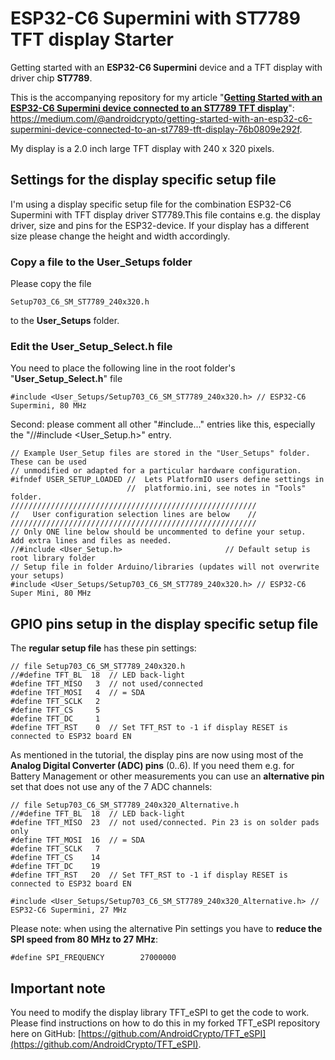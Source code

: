 # ESP32-C6 Supermini with ST7789 TFT display Starter
Getting started with an **ESP32-C6 Supermini** device and a TFT display with driver chip **ST7789**.

This is the accompanying repository for my article "**[Getting Started with an ESP32-C6 Supermini device connected to an ST7789 TFT display](https://medium.com/@androidcrypto/getting-started-with-an-esp32-c6-supermini-device-connected-to-an-st7789-tft-display-76b0809e292f)**": https://medium.com/@androidcrypto/getting-started-with-an-esp32-c6-supermini-device-connected-to-an-st7789-tft-display-76b0809e292f.

My display is a 2.0 inch large TFT display with 240 x 320 pixels.

## Settings for the display specific setup file

I'm using a display specific setup file for the combination ESP32-C6 Supermini with TFT display driver ST7789.This file contains e.g. the display driver, size and pins for the ESP32-device. If your display has a different size please change the height and width accordingly. 

### Copy a file to the User_Setups folder

Please copy the file

    Setup703_C6_SM_ST7789_240x320.h

to the **User_Setups** folder.

### Edit the User_Setup_Select.h file

You need to place the following line in the root folder's "**User_Setup_Select.h**" file

    #include <User_Setups/Setup703_C6_SM_ST7789_240x320.h> // ESP32-C6 Supermini, 80 MHz

Second: please comment all other "#include..." entries like this, especially the "//#include <User_Setup.h>" entry.

````
// Example User_Setup files are stored in the "User_Setups" folder. These can be used
// unmodified or adapted for a particular hardware configuration.
#ifndef USER_SETUP_LOADED //  Lets PlatformIO users define settings in
                          //  platformio.ini, see notes in "Tools" folder.
///////////////////////////////////////////////////////
//   User configuration selection lines are below    //
///////////////////////////////////////////////////////
// Only ONE line below should be uncommented to define your setup.  Add extra lines and files as needed.
//#include <User_Setup.h>                       // Default setup is root library folder
// Setup file in folder Arduino/libraries (updates will not overwrite your setups)
#include <User_Setups/Setup703_C6_SM_ST7789_240x320.h> // ESP32-C6 Super Mini, 80 MHz
````

## GPIO pins setup in the display specific setup file

The **regular setup file** has these pin settings:

```` plaintext
// file Setup703_C6_SM_ST7789_240x320.h
//#define TFT_BL  18  // LED back-light
#define TFT_MISO   3  // not used/connected
#define TFT_MOSI   4  // = SDA
#define TFT_SCLK   2  
#define TFT_CS     5 
#define TFT_DC     1
#define TFT_RST    0  // Set TFT_RST to -1 if display RESET is connected to ESP32 board EN
````
As mentioned in the tutorial, the display pins are now using most of the **Analog Digital Converter (ADC) pins** (0..6). If you need them e.g. for Battery Management or other measurements you can use an **alternative pin** set that does not use any of the 7 ADC channels:

```` plaintext
// file Setup703_C6_SM_ST7789_240x320_Alternative.h
//#define TFT_BL  18  // LED back-light
#define TFT_MISO  23  // not used/connected. Pin 23 is on solder pads only
#define TFT_MOSI  16  // = SDA
#define TFT_SCLK   7  
#define TFT_CS    14 
#define TFT_DC    19
#define TFT_RST   20  // Set TFT_RST to -1 if display RESET is connected to ESP32 board EN
````

    #include <User_Setups/Setup703_C6_SM_ST7789_240x320_Alternative.h> // ESP32-C6 Supermini, 27 MHz

Please note: when using the alternative Pin settings you have to **reduce the SPI speed from 80 MHz to 27 MHz**:

    #define SPI_FREQUENCY        27000000

## Important note

You need to modify the display library TFT_eSPI to get the code to work. Please find instructions on how to do this in my forked TFT_eSPI repository here on GitHub: [https://github.com/AndroidCrypto/TFT_eSPI](https://github.com/AndroidCrypto/TFT_eSPI).
